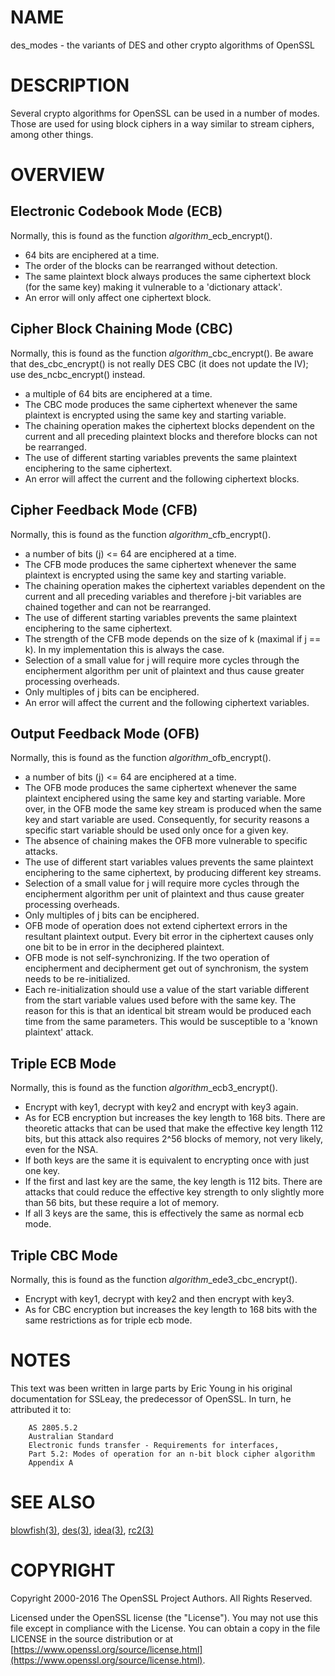# NAME

des\_modes - the variants of DES and other crypto algorithms of OpenSSL

# DESCRIPTION

Several crypto algorithms for OpenSSL can be used in a number of modes.  Those
are used for using block ciphers in a way similar to stream ciphers, among
other things.

# OVERVIEW

## Electronic Codebook Mode (ECB)

Normally, this is found as the function _algorithm_\_ecb\_encrypt().

- 64 bits are enciphered at a time.
- The order of the blocks can be rearranged without detection.
- The same plaintext block always produces the same ciphertext block
(for the same key) making it vulnerable to a 'dictionary attack'.
- An error will only affect one ciphertext block.

## Cipher Block Chaining Mode (CBC)

Normally, this is found as the function _algorithm_\_cbc\_encrypt().
Be aware that des\_cbc\_encrypt() is not really DES CBC (it does
not update the IV); use des\_ncbc\_encrypt() instead.

- a multiple of 64 bits are enciphered at a time.
- The CBC mode produces the same ciphertext whenever the same
plaintext is encrypted using the same key and starting variable.
- The chaining operation makes the ciphertext blocks dependent on the
current and all preceding plaintext blocks and therefore blocks can not
be rearranged.
- The use of different starting variables prevents the same plaintext
enciphering to the same ciphertext.
- An error will affect the current and the following ciphertext blocks.

## Cipher Feedback Mode (CFB)

Normally, this is found as the function _algorithm_\_cfb\_encrypt().

- a number of bits (j) <= 64 are enciphered at a time.
- The CFB mode produces the same ciphertext whenever the same
plaintext is encrypted using the same key and starting variable.
- The chaining operation makes the ciphertext variables dependent on the
current and all preceding variables and therefore j-bit variables are
chained together and can not be rearranged.
- The use of different starting variables prevents the same plaintext
enciphering to the same ciphertext.
- The strength of the CFB mode depends on the size of k (maximal if
j == k).  In my implementation this is always the case.
- Selection of a small value for j will require more cycles through
the encipherment algorithm per unit of plaintext and thus cause
greater processing overheads.
- Only multiples of j bits can be enciphered.
- An error will affect the current and the following ciphertext variables.

## Output Feedback Mode (OFB)

Normally, this is found as the function _algorithm_\_ofb\_encrypt().

- a number of bits (j) <= 64 are enciphered at a time.
- The OFB mode produces the same ciphertext whenever the same
plaintext enciphered using the same key and starting variable.  More
over, in the OFB mode the same key stream is produced when the same
key and start variable are used.  Consequently, for security reasons
a specific start variable should be used only once for a given key.
- The absence of chaining makes the OFB more vulnerable to specific attacks.
- The use of different start variables values prevents the same
plaintext enciphering to the same ciphertext, by producing different
key streams.
- Selection of a small value for j will require more cycles through
the encipherment algorithm per unit of plaintext and thus cause
greater processing overheads.
- Only multiples of j bits can be enciphered.
- OFB mode of operation does not extend ciphertext errors in the
resultant plaintext output.  Every bit error in the ciphertext causes
only one bit to be in error in the deciphered plaintext.
- OFB mode is not self-synchronizing.  If the two operation of
encipherment and decipherment get out of synchronism, the system needs
to be re-initialized.
- Each re-initialization should use a value of the start variable
different from the start variable values used before with the same
key.  The reason for this is that an identical bit stream would be
produced each time from the same parameters.  This would be
susceptible to a 'known plaintext' attack.

## Triple ECB Mode

Normally, this is found as the function _algorithm_\_ecb3\_encrypt().

- Encrypt with key1, decrypt with key2 and encrypt with key3 again.
- As for ECB encryption but increases the key length to 168 bits.
There are theoretic attacks that can be used that make the effective
key length 112 bits, but this attack also requires 2^56 blocks of
memory, not very likely, even for the NSA.
- If both keys are the same it is equivalent to encrypting once with
just one key.
- If the first and last key are the same, the key length is 112 bits.
There are attacks that could reduce the effective key strength
to only slightly more than 56 bits, but these require a lot of memory.
- If all 3 keys are the same, this is effectively the same as normal
ecb mode.

## Triple CBC Mode

Normally, this is found as the function _algorithm_\_ede3\_cbc\_encrypt().

- Encrypt with key1, decrypt with key2 and then encrypt with key3.
- As for CBC encryption but increases the key length to 168 bits with
the same restrictions as for triple ecb mode.

# NOTES

This text was been written in large parts by Eric Young in his original
documentation for SSLeay, the predecessor of OpenSSL.  In turn, he attributed
it to:

        AS 2805.5.2
        Australian Standard
        Electronic funds transfer - Requirements for interfaces,
        Part 5.2: Modes of operation for an n-bit block cipher algorithm
        Appendix A

# SEE ALSO

[blowfish(3)](http://man.he.net/man3/blowfish), [des(3)](http://man.he.net/man3/des), [idea(3)](http://man.he.net/man3/idea),
[rc2(3)](http://man.he.net/man3/rc2)

# COPYRIGHT

Copyright 2000-2016 The OpenSSL Project Authors. All Rights Reserved.

Licensed under the OpenSSL license (the "License").  You may not use
this file except in compliance with the License.  You can obtain a copy
in the file LICENSE in the source distribution or at
[https://www.openssl.org/source/license.html](https://www.openssl.org/source/license.html).
